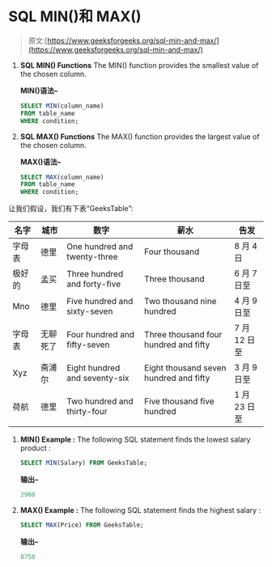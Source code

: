 # SQL MIN()和 MAX()

> 原文:[https://www.geeksforgeeks.org/sql-min-and-max/](https://www.geeksforgeeks.org/sql-min-and-max/)

1.  **SQL MIN() Functions**
    The MIN() function provides the smallest value of the chosen column.

    **MIN()语法–**

    ```sql
    SELECT MIN(column_name)
    FROM table_name
    WHERE condition;

    ```

2.  **SQL MAX() Functions**
    The MAX() function provides the largest value of the chosen column.

    **MAX()语法–**

    ```sql
    SELECT MAX(column_name)
    FROM table_name
    WHERE condition;

    ```

让我们假设，我们有下表“GeeksTable”:

<center>

| 名字 | 城市 | 数字 | 薪水 | 告发 |
| --- | --- | --- | --- | --- |
| 字母表 | 德里 | One hundred and twenty-three | Four thousand | 8 月 4 日 |
| 极好的 | 孟买 | Three hundred and forty-five | Three thousand | 6 月 7 日至 |
| Mno | 德里 | Five hundred and sixty-seven | Two thousand nine hundred | 4 月 9 日至 |
| 字母表 | 无聊死了 | Four hundred and fifty-seven | Three thousand four hundred and fifty | 7 月 12 日至 |
| Xyz | 斋浦尔 | Eight hundred and seventy-six | Eight thousand seven hundred and fifty | 3 月 9 日至 |
| 荷航 | 德里 | Two hundred and thirty-four | Five thousand five hundred | 1 月 23 日至 |

</center>

1.  **MIN() Example :**
    The following SQL statement finds the lowest salary product :

    ```sql
    SELECT MIN(Salary) FROM GeeksTable;
    ```

    **输出–**

    ```sql
    2900
    ```

2.  **MAX() Example :**
    The following SQL statement finds the highest salary :

    ```sql
    SELECT MAX(Price) FROM GeeksTable; 
    ```

    **输出–**

    ```sql
    8750

    ```